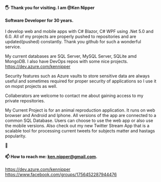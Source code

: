 #### :raised_hand_with_fingers_splayed: Thank you for visiting. I am @Ken Nipper
#### Software Developer for 30 years.
I develop web and mobile apps with C# Blazor, C# WPF using .Net 5.0 and 6.0.
All of my projects are properly pushed to repositories and are updated(pushed) constantly.
Thank you github for such a wonderful service. 

My current databases are SQL Server, MySQL Server, SQLite amd MongoDB.
I also have DevOps repos with some nice projects.
https://dev.azure.com/kennipper

Security features such as Azure vaults to store sensitive data are always useful
and sometimes required for proper security of applications so I use it on mopst projects as well.

Collaberators are welcome to contact me about gaining access to my private repositories.

My Current Project is for an animal reproduction application. It runs on web browser
and Android and Iphone. All versions of the app are connected to a common SQL Database.
Users can choose to use the web app or also use the mobile versions.
Also check out my new Twitter Stream App that is a scalable tool for processing current tweets for subjects matter and hastags popularity.


:slightly_smiling_face:
#### 📫 How to reach me: ken.nipper@gmail.com.
https://dev.azure.com/kennipper   
https://www.facebook.com/groups/1756452287944476
<!--
**kencctt11/kencctt11** is a ✨ _special_ ✨ repository because its `README.md` (this file) appears on your GitHub profile.

Here are some ideas to get you started:

- 🔭 I’m currently working on ...
- 🌱 I’m currently learning ...
- 👯 I’m looking to collaborate on ...
- 🤔 I’m looking for help with ...
- 💬 Ask me about ...
- 📫 How to reach me: ...
- 😄 Pronouns: ...
- ⚡ Fun fact: ...
-->
